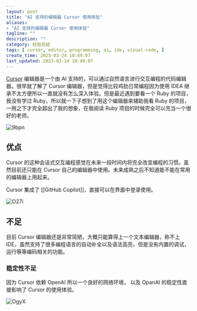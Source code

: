 ```yaml
---
layout: post
title: "AI 支持的编辑器 Cursor 使用体验"
aliases:
- "AI 支持的编辑器 Cursor 使用体验"
tagline: ""
description: ""
category: 经验总结
tags: [ cursor, editor, programming, ai, ide, visual-code, ]
create_time: 2023-03-24 10:49:07
last_updated: 2023-03-24 10:49:07
---
```


[Cursor]() 编辑器是一个由 AI 支持的，可以通过自然语言进行交互编程的代码编辑器。很早就了解了 Cursor 编辑器，但是觉得比较鸡肋日常编程因为使用 IDEA 继承不太方便所以一直就没有怎么深入体验。但是最近遇到要看一个 Ruby 的项目，我没有学过 Ruby，所以就一下子想到了用这个编辑器来辅助我看 Ruby 的项目，一用之下才完全超出了我的想象，在我阅读 Ruby 项目的时候完全可以充当一个很好的老师。

![9bpn](https://photo.einverne.info/images/2023/05/25/9bpn.png)

## 优点

Cursor 的这种会话式交互编程感觉在未来一段时间内将完全改变编程的习惯。虽然目前还只能在 Cursor 自己的编辑器中使用。未来成熟之后不知道能不能在常用的编辑器上用起来。

Cursor 集成了 [[GitHub Copilot]]，直接可以在界面中登录使用。

![O27i](https://photo.einverne.info/images/2023/03/24/O27i.png)

## 不足

目前 Cursor 编辑器还是非常简陋，大概只能算得上一个文本编辑器，称不上 IDE，虽然支持了很多编程语言的自动补全以及语法高亮，但是没有内置的调试，运行等等编码相关的功能。

### 稳定性不足

因为 Cursor 依赖 OpenAI 所以一个良好的网络环境， 以及 OpanAI 的稳定性直接影响了 Cursor 的使用体验。

![OgyX](https://photo.einverne.info/images/2023/03/24/OgyX.png)
